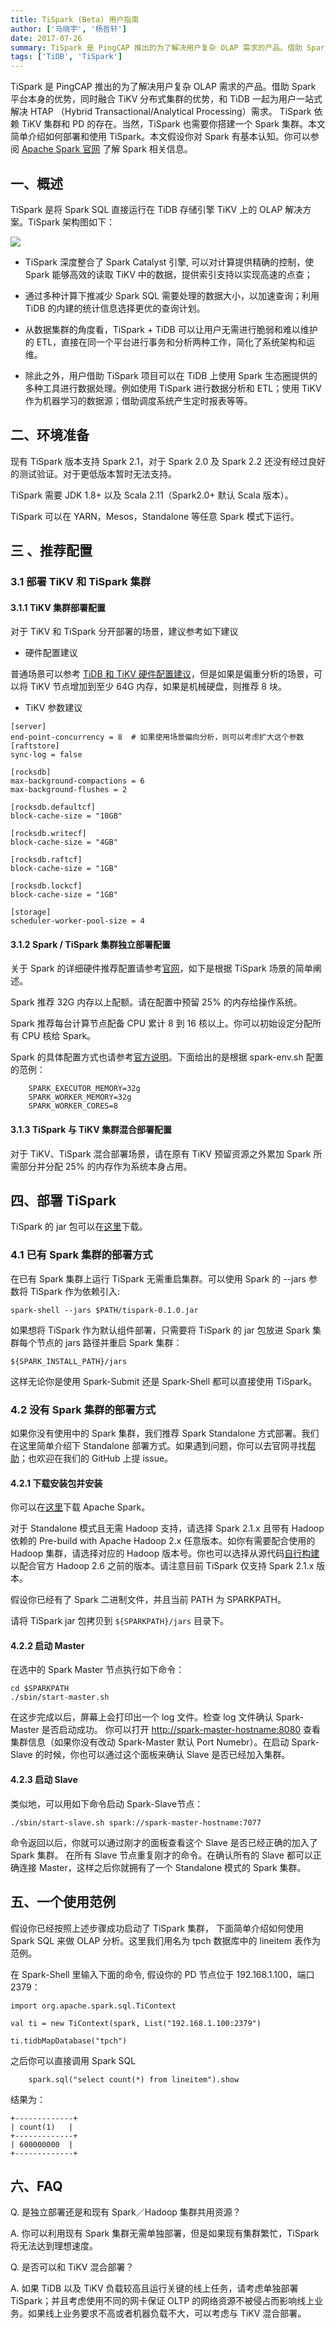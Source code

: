 ```yaml
---
title: TiSpark (Beta) 用户指南
author: ['马晓宇', '杨哲轩']
date: 2017-07-26
summary: TiSpark 是 PingCAP 推出的为了解决用户复杂 OLAP 需求的产品。借助 Spark 平台本身的优势，同时融合 TiKV 分布式集群的优势，和 TiDB 一起为用户一站式解决 HTAP （Hybrid Transactional/Analytical Processing）需求。 TiSpark 依赖 TiKV 集群和 PD 的存在。当然，TiSpark 也需要你搭建一个 Spark 集群。本文简单介绍如何部署和使用 TiSpark。
tags: ['TiDB', 'TiSpark']
---
```


TiSpark 是 PingCAP 推出的为了解决用户复杂 OLAP 需求的产品。借助 Spark 平台本身的优势，同时融合 TiKV 分布式集群的优势，和 TiDB 一起为用户一站式解决 HTAP （Hybrid Transactional/Analytical Processing）需求。 TiSpark 依赖 TiKV 集群和 PD 的存在。当然，TiSpark 也需要你搭建一个 Spark 集群。本文简单介绍如何部署和使用 TiSpark。本文假设你对 Spark 有基本认知。你可以参阅 [Apache Spark 官网](https://spark.apache.org/docs/latest/index.html) 了解 Spark 相关信息。

## 一、概述

TiSpark 是将 Spark SQL 直接运行在 TiDB 存储引擎 TiKV 上的 OLAP 解决方案。TiSpark 架构图如下：

![](media/tispark/1.png)


+ TiSpark 深度整合了 Spark Catalyst 引擎, 可以对计算提供精确的控制，使 Spark 能够高效的读取 TiKV 中的数据，提供索引支持以实现高速的点查；

+ 通过多种计算下推减少 Spark SQL 需要处理的数据大小，以加速查询；利用 TiDB 的内建的统计信息选择更优的查询计划。

+ 从数据集群的角度看，TiSpark + TiDB 可以让用户无需进行脆弱和难以维护的 ETL，直接在同一个平台进行事务和分析两种工作，简化了系统架构和运维。

+ 除此之外，用户借助 TiSpark 项目可以在 TiDB 上使用 Spark 生态圈提供的多种工具进行数据处理。例如使用 TiSpark 进行数据分析和 ETL；使用 TiKV 作为机器学习的数据源；借助调度系统产生定时报表等等。

## 二、环境准备

现有 TiSpark 版本支持 Spark 2.1，对于 Spark 2.0 及 Spark 2.2 还没有经过良好的测试验证。对于更低版本暂时无法支持。

TiSpark 需要 JDK 1.8+ 以及 Scala 2.11（Spark2.0+ 默认 Scala 版本）。

TiSpark 可以在 YARN，Mesos，Standalone 等任意 Spark 模式下运行。

## 三 、推荐配置

### 3.1 部署 TiKV 和 TiSpark 集群

#### 3.1.1 TiKV 集群部署配置

对于 TiKV 和 TiSpark 分开部署的场景，建议参考如下建议

+ 硬件配置建议

普通场景可以参考 [TiDB 和 TiKV 硬件配置建议](https://github.com/pingcap/docs-cn/blob/master/op-guide/recommendation.md#tidb-%E9%9B%86%E7%BE%A4%E5%90%84%E4%B8%AA%E7%BB%84%E4%BB%B6%E7%9A%84%E7%A1%AC%E4%BB%B6%E6%B6%88%E8%80%97%E6%83%85%E5%86%B5%E5%8F%8A%E6%8E%A8%E8%8D%90%E9%85%8D%E7%BD%AE)，但是如果是偏重分析的场景，可以将 TiKV 节点增加到至少 64G 内存，如果是机械硬盘，则推荐 8 块。

+ TiKV 参数建议

```
[server]
end-point-concurrency = 8  # 如果使用场景偏向分析，则可以考虑扩大这个参数
[raftstore]
sync-log = false

[rocksdb]
max-background-compactions = 6
max-background-flushes = 2

[rocksdb.defaultcf]
block-cache-size = "10GB"

[rocksdb.writecf]
block-cache-size = "4GB"

[rocksdb.raftcf]
block-cache-size = "1GB"

[rocksdb.lockcf]
block-cache-size = "1GB"

[storage]
scheduler-worker-pool-size = 4
```
#### 3.1.2 Spark / TiSpark 集群独立部署配置

关于 Spark 的详细硬件推荐配置请参考[官网](https://spark.apache.org/docs/latest/hardware-provisioning.html)，如下是根据 TiSpark 场景的简单阐述。

Spark 推荐 32G 内存以上配额。请在配置中预留 25% 的内存给操作系统。

Spark 推荐每台计算节点配备 CPU 累计 8 到 16 核以上。你可以初始设定分配所有 CPU 核给 Spark。

Spark 的具体配置方式也请参考[官方说明](https://spark.apache.org/docs/latest/spark-standalone.html)。下面给出的是根据 spark-env.sh 配置的范例：

```
	SPARK_EXECUTOR_MEMORY=32g
 	SPARK_WORKER_MEMORY=32g
 	SPARK_WORKER_CORES=8
```
#### 3.1.3 TiSpark 与 TiKV 集群混合部署配置

对于 TiKV、TiSpark 混合部署场景，请在原有 TiKV 预留资源之外累加 Spark 所需部分并分配 25% 的内存作为系统本身占用。

## 四、部署 TiSpark

TiSpark 的 jar 包可以在[这里](https://download.pingcap.org/tispark-0.1.0-beta-SNAPSHOT-jar-with-dependencies.jar)下载。

### 4.1 已有 Spark 集群的部署方式

在已有 Spark 集群上运行 TiSpark 无需重启集群。可以使用 Spark 的 --jars 参数将 TiSpark 作为依赖引入:

`spark-shell --jars $PATH/tispark-0.1.0.jar`

如果想将 TiSpark 作为默认组件部署，只需要将 TiSpark 的 jar 包放进 Spark 集群每个节点的 jars 路径并重启 Spark 集群：

`${SPARK_INSTALL_PATH}/jars`

这样无论你是使用 Spark-Submit 还是 Spark-Shell 都可以直接使用 TiSpark。

### 4.2 没有 Spark 集群的部署方式

如果你没有使用中的 Spark 集群，我们推荐 Spark Standalone 方式部署。我们在这里简单介绍下 Standalone 部署方式。如果遇到问题，你可以去官网寻找[帮助](https://spark.apache.org/docs/latest/spark-standalone.html)；也欢迎在我们的 GitHub 上提 issue。

#### 4.2.1 下载安装包并安装

你可以在[这里](https://spark.apache.org/downloads.html)下载 Apache Spark。

对于 Standalone 模式且无需 Hadoop 支持，请选择 Spark 2.1.x 且带有 Hadoop 依赖的 Pre-build with Apache Hadoop 2.x 任意版本。如你有需要配合使用的 Hadoop 集群，请选择对应的 Hadoop 版本号。你也可以选择从源代码[自行构建](https://spark.apache.org/docs/2.1.0/building-spark.html)以配合官方 Hadoop 2.6 之前的版本。请注意目前 TiSpark 仅支持 Spark 2.1.x 版本。

假设你已经有了 Spark 二进制文件，并且当前 PATH 为 SPARKPATH。

请将 TiSpark jar 包拷贝到 `${SPARKPATH}/jars` 目录下。

#### 4.2.2 启动 Master

在选中的 Spark Master 节点执行如下命令：

```
cd $SPARKPATH
./sbin/start-master.sh
```

在这步完成以后，屏幕上会打印出一个 log 文件。检查 log 文件确认 Spark-Master 是否启动成功。 你可以打开 [http://spark-master-hostname:8080](http://spark-master-hostname:8080) 查看集群信息（如果你没有改动 Spark-Master 默认 Port Numebr）。在启动 Spark-Slave 的时候，你也可以通过这个面板来确认 Slave 是否已经加入集群。

#### 4.2.3 启动  Slave

类似地，可以用如下命令启动 Spark-Slave节点：

```
./sbin/start-slave.sh spark://spark-master-hostname:7077
```

命令返回以后，你就可以通过刚才的面板查看这个 Slave 是否已经正确的加入了 Spark 集群。 在所有 Slave 节点重复刚才的命令。在确认所有的 Slave 都可以正确连接 Master，这样之后你就拥有了一个 Standalone 模式的 Spark 集群。

## 五、一个使用范例

假设你已经按照上述步骤成功启动了 TiSpark 集群， 下面简单介绍如何使用 Spark SQL 来做 OLAP 分析。这里我们用名为 tpch 数据库中的 lineitem 表作为范例。

在 Spark-Shell 里输入下面的命令,  假设你的 PD 节点位于 192.168.1.100，端口 2379：

```
import org.apache.spark.sql.TiContext

val ti = new TiContext(spark, List("192.168.1.100:2379")

ti.tidbMapDatabase("tpch")
```
之后你可以直接调用 Spark SQL

```
	spark.sql("select count(*) from lineitem").show
```
结果为：

```
+-------------+
| count(1)   |
+-------------+
| 600000000  |
+-------------+
```

## 六、FAQ

Q. 是独立部署还是和现有 Spark／Hadoop 集群共用资源？

A. 你可以利用现有 Spark 集群无需单独部署，但是如果现有集群繁忙，TiSpark 将无法达到理想速度。

Q. 是否可以和 TiKV 混合部署？

A. 如果 TiDB 以及 TiKV 负载较高且运行关键的线上任务，请考虑单独部署 TiSpark；并且考虑使用不同的网卡保证 OLTP 的网络资源不被侵占而影响线上业务。如果线上业务要求不高或者机器负载不大，可以考虑与 TiKV 混合部署。
